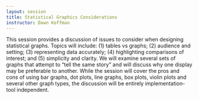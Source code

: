 ```yaml
---
layout: session
title: Statistical Graphics Considerations
instructor: Dawn Koffman
---
```




This session provides a discussion of issues to consider when designing statistical graphs. Topics will include: (1) tables vs graphs; (2) audience and setting; (3) representing data accurately; (4) highlighting comparisons of interest; and (5) simplicity and clarity. We will examine several sets of graphs that attempt to “tell the same story” and will discuss why one display may be preferable to another. While the session will cover the pros and cons of using bar graphs, dot plots, line graphs, box plots, violin plots and several other graph types, the discussion will be entirely implementation-tool independent.
